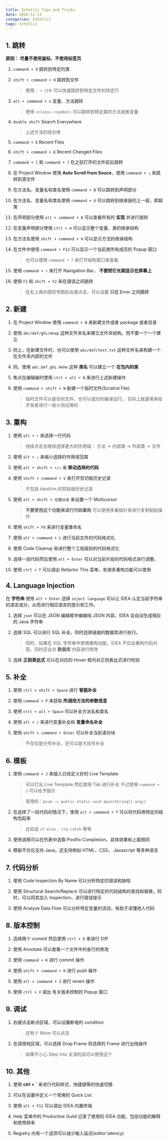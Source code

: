 ```yaml
---
title: Intellij Tips and Tricks
date: 2016-12-13
categories: IntelliJ
tags: IntelliJ
---
```




## 1. 跳转

**原则： 尽量不使用鼠标、不使用标签页**

1. `command + O` 跳转到特定的类


2. `shift + command + O` 跳转到文件
    > 使用 `: + 行号` 可以快速跳转到特定文件的特定行


3. `alt + command + o` 变量、方法跳转

    > 使用 `<class>.<symbol>` 可以跳转到特定类的方法或者变量

<!-- more -->

4. `double shift` Search Everywhere

    > 上述方法的综合体

5. `command + E` Recent Files


6. `shift + command + E` Recent Changed Files


7. `command + [` 和 `command + ]` 在之前打开的文件前后跳转


8. 在 Project Window 使用 **Auto Scroll from Souce**，使用 `command + ↓` 来跳转到源文件


9. 在方法名、变量名和类名使用 `command + B` 可以跳转到声明部分


10. 在方法名、变量名和类名使用 `command + U` 可以跳转到继承链的上一级，即超类


11. 在声明部分使用 `alt + command + B` 可以查看所有的 **实现** 并进行跳转


12. 在变量声明部分使用 `ctrl + H` 可以显示整个变量、类的继承结构


13. 在方法名使用 `shift + command + H` 可以显示方法的继承结构


14. 在文件中使用 `command + F12` 可以显示一个当前类所有成员的 Popup 窗口

    > 也可以使用 `command + 7` 来打开结构窗口来查看


15. 使用 `command + ↑` 来打开 Navigation Bar， **不要把它长期显示在屏幕上**


16. 使用 `F2` 和 `shift + F2` 来在错误之间跳转

    > 在右上角的感叹号图标右键点击，可以设置 **只在 Error 之间跳转**




## 2. 新建

1. 在 Project Window 使用 `command + N` 来新建文件或者 package 或者目录


2. 使用 `abc/def/ghi/mnop` 这种文件夹名来建立文件夹结构，而不要一个一个建立


3. 同上，在新建文件时，也可以使用 `abc/def/test.txt` 这种文件名来构建一个在文件夹内部的文件


4. 同，使用 `abc.def.ghi.Hehe` 这种 **类名** 可以建立一个 **在包内的类**


5. 焦点在编辑器时使用 `ctrl + alt + N` 来进行上述新建操作


6. 使用 `command + shift + N` 新建一个临时文件(Scratral File)

    > 临时文件可以是任何文件，也可以成功的编译运行。
    > 实际上就是用来给开发者进行一些小测试用的

## 3. 重构

1. 使用 `alt + ↑` 来选择一行代码

    > 持续点击会继续选择更大的作用域：
    > 方法 -> 内部类 -> 外部类 -> 文件


2. 使用 `alt + ↓` 来缩小选择的作用域范围


3. 使用 `alt + shift + ↑/↓` 来 **移动选择的代码**


4. 使用 `shift + command + V` 来打开剪切板历史记录

    > 不包括 IdeaVim 的剪贴板历史记录


5. 使用 `alt + shift + 左键点击` 来设置一个 Multicursor

    > **不要使用这个功能来进行代码重构**
    > 可以使用多重指针来进行复制粘贴操作

6. 使用 `shift + F6` 来进行变量重命名


7. 使用 `alt + command + L` 进行当前文件的代码格式化


8. 使用 Code Cleanup 来进行整个工程级别的代码格式化


9. 选择一段代码然后使用 `alt + Enter` 可以对当前片段的代码格式进行调整。


10. 使用 `ctrl + T` 可以调出 Refactor This 菜单，有很多重构功能可以使用

## 4. Language  Injection

在 **字符串** 使用 `alt + Enter` 选择 `inject language` 可以让 IDEA 认定当前字符串的语言成分，从而进行相应语言的提示和工作。

1. 选择 `json` 可以在 JSON 编辑框中编辑纯 JSON 内容，IDEA 会自动生成相应的 Java 字符串


2. 选择 SQL 可以进行 SQL 补全，同时选择链接的数据库进行执行。

    > 同时，如果在 SQL 字符串中使用重构功能，IDEA 不仅会重构代码内容，同时还会对 **数据库** 内容进行修改

3. 选择 **正则表达式** 可以在对应的 Hover 框内对正则表达式进行检验





## 5. 补全

1. 使用 `ctrl + shift + Space` 进行 **智能补全**


2. 使用 `command + P` 来获取 **所调用方法的参数信息**


3. 使用 `ctrl + alt + Space` 可以补全方法名和类名


4. 使用 `alt + /` 来进行变量补全和 **变量命名补全**


5. 使用 `shift + command + Enter` 可以补全当前语句块

    > 不仅仅是分号补全，还可以是大括号补全


## 6. 模板

1. 使用 `command + J` 来插入已经定义好的 Live Template

    > 可以打出 Live Template 然后使用 Tab 进行补全
    > 不过使用 `command + J` 可以给予提示
    >
    > 常用的：`psvm -> public static void main(String[] args)`

2. 在选择了一段代码的情况下，使用 `alt + command + T` 可以将代码用特定的结构包起来

    > 比如说 `if-else` 、`try-catch` 等等


3. 使用调用可以在列表中选取 Postfix Completion，具体效果和上面相同


4. 模板不仅仅支持 Java，还支持例如 HTML，CSS， Javascript 等多种语言


## 7. 代码分析

1. 使用 Code Inspection By Name 可以分析特定的错误和缺陷


2. 使用 Structural Search/Replace 可以进行特定的代码结构的查找和替换，同时，可以将其加入 Inspection，进行错误提示


3. 使用 Analyze Data Flow 可以分析特定变量的流动，有助于读懂他人代码




## 8. 版本控制

1. 选择两个 commit 然后使用 `ctrl + D` 来进行 Diff


2. 使用 Annotate 可以查看一个文件中的各行的修改


3. 使用 `command + K` 进行 commit 操作


4. 使用 `shift + command + K` 进行 push 操作


5. 使用 `alt + command + Z` 进行 revert 操作


6. 使用 `ctrl + V` 调出 有关版本控制的 Popup 窗口

## 9. 调试

1. 右键点击断点区域，可以设置断电的 condition

    > 还有个 More 可以点击


2. 在调用栈区域，可以选择 Drop Frame 将选择的 Frame 进行出栈操作

    > 如果不小心 Step Into 太深的话可以使用这个

## 10. 其他

1. 使用 **ctrl + \`** 来进行代码样式、快捷键等的快速切换


2. 可以在设置中定义一个常用的 Quick List


3. 使用 `alt + F12` 可以调出 IDEA 内置终端


3. Help 菜单中的 Productive Guild 记录了使用的 IDEA 功能，包括功能的解释和使用频率


4. Registry 内有一个选项可以减少输入延迟(editor latency)
